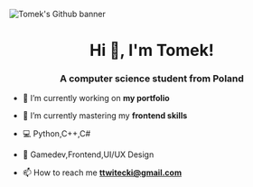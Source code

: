 ![Tomek's Github banner](https://images.unsplash.com/photo-1461749280684-dccba630e2f6?ixlib=rb-1.2.1&ixid=MnwxMjA3fDB8MHxwaG90by1wYWdlfHx8fGVufDB8fHx8&auto=format&fit=crop&w=1169&q=80)

<h1 align="center">Hi 👋, I'm Tomek!</h1>
<h3 align="center">A computer science student from Poland</h3>

- 🔭 I’m currently working on **my portfolio**

- 🌱 I’m currently mastering my **frontend skills**

- 💻 Python,C++,C#

- 📰 Gamedev,Frontend,UI/UX Design

- 📫 How to reach me **ttwitecki@gmail.com**



